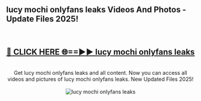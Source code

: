 <h2>lucy mochi onlyfans leaks Videos And Photos - Update Files 2025!</h2>
<br>
<div align="center">
<h2><a href="https://top-ai-tools.click/QrbHav" rel="nofollow">🔴 CLICK HERE 🌐==►► lucy mochi onlyfans leaks</a></h2>
<br>
Get lucy mochi onlyfans leaks and all content. Now you can access all videos and pictures of lucy mochi onlyfans leaks. New Updated Files 2025!
<br>
<br>
<a href="https://top-ai-tools.click/QrbHav" rel="nofollow" data-target="animated-image.originalLink"><img src="https://i.ibb.co.com/WyWwxjT/player-gif2.gif" alt="lucy mochi onlyfans leaks" style="max-width: 100%; display: inline-block;" data-target="animated-image.originalImage"></a>
</div>
<br>